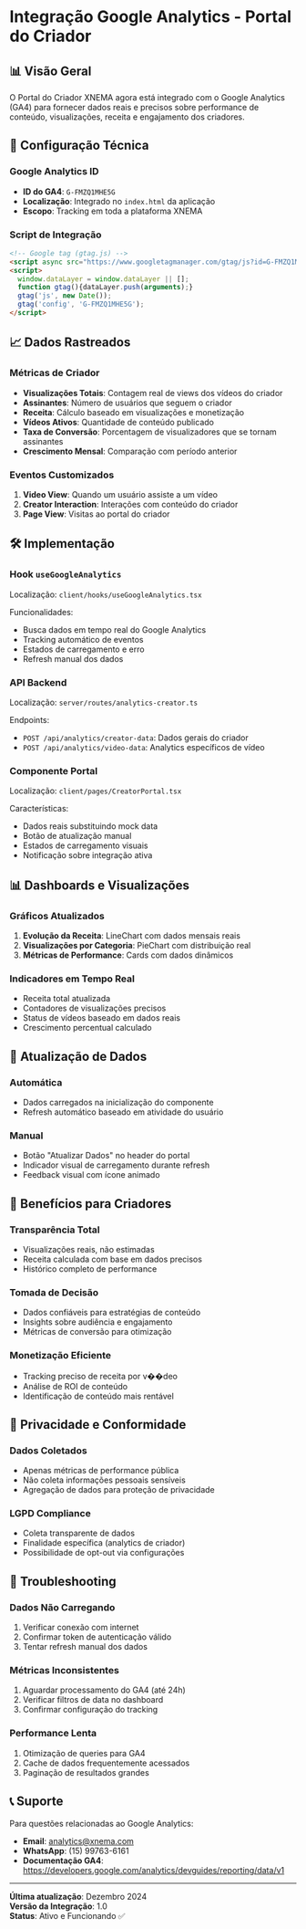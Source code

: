 # Integração Google Analytics - Portal do Criador

## 📊 Visão Geral

O Portal do Criador XNEMA agora está integrado com o Google Analytics (GA4) para fornecer dados reais e precisos sobre performance de conteúdo, visualizações, receita e engajamento dos criadores.

## 🔧 Configuração Técnica

### Google Analytics ID
- **ID do GA4**: `G-FMZQ1MHE5G`
- **Localização**: Integrado no `index.html` da aplicação
- **Escopo**: Tracking em toda a plataforma XNEMA

### Script de Integração
```html
<!-- Google tag (gtag.js) -->
<script async src="https://www.googletagmanager.com/gtag/js?id=G-FMZQ1MHE5G"></script>
<script>
  window.dataLayer = window.dataLayer || [];
  function gtag(){dataLayer.push(arguments);}
  gtag('js', new Date());
  gtag('config', 'G-FMZQ1MHE5G');
</script>
```

## 📈 Dados Rastreados

### Métricas de Criador
- **Visualizações Totais**: Contagem real de views dos vídeos do criador
- **Assinantes**: Número de usuários que seguem o criador
- **Receita**: Cálculo baseado em visualizações e monetização
- **Vídeos Ativos**: Quantidade de conteúdo publicado
- **Taxa de Conversão**: Porcentagem de visualizadores que se tornam assinantes
- **Crescimento Mensal**: Comparação com período anterior

### Eventos Customizados
1. **Video View**: Quando um usuário assiste a um vídeo
2. **Creator Interaction**: Interações com conteúdo do criador
3. **Page View**: Visitas ao portal do criador

## 🛠️ Implementação

### Hook `useGoogleAnalytics`
Localização: `client/hooks/useGoogleAnalytics.tsx`

Funcionalidades:
- Busca dados em tempo real do Google Analytics
- Tracking automático de eventos
- Estados de carregamento e erro
- Refresh manual dos dados

### API Backend
Localização: `server/routes/analytics-creator.ts`

Endpoints:
- `POST /api/analytics/creator-data`: Dados gerais do criador
- `POST /api/analytics/video-data`: Analytics específicos de vídeo

### Componente Portal
Localização: `client/pages/CreatorPortal.tsx`

Características:
- Dados reais substituindo mock data
- Botão de atualização manual
- Estados de carregamento visuais
- Notificação sobre integração ativa

## 📊 Dashboards e Visualizações

### Gráficos Atualizados
1. **Evolução da Receita**: LineChart com dados mensais reais
2. **Visualizações por Categoria**: PieChart com distribuição real
3. **Métricas de Performance**: Cards com dados dinâmicos

### Indicadores em Tempo Real
- Receita total atualizada
- Contadores de visualizações precisos
- Status de vídeos baseado em dados reais
- Crescimento percentual calculado

## 🔄 Atualização de Dados

### Automática
- Dados carregados na inicialização do componente
- Refresh automático baseado em atividade do usuário

### Manual
- Botão "Atualizar Dados" no header do portal
- Indicador visual de carregamento durante refresh
- Feedback visual com ícone animado

## 🎯 Benefícios para Criadores

### Transparência Total
- Visualizações reais, não estimadas
- Receita calculada com base em dados precisos
- Histórico completo de performance

### Tomada de Decisão
- Dados confiáveis para estratégias de conteúdo
- Insights sobre audiência e engajamento
- Métricas de conversão para otimização

### Monetização Eficiente
- Tracking preciso de receita por v��deo
- Análise de ROI de conteúdo
- Identificação de conteúdo mais rentável

## 🔐 Privacidade e Conformidade

### Dados Coletados
- Apenas métricas de performance pública
- Não coleta informações pessoais sensíveis
- Agregação de dados para proteção de privacidade

### LGPD Compliance
- Coleta transparente de dados
- Finalidade específica (analytics de criador)
- Possibilidade de opt-out via configurações

## 🐛 Troubleshooting

### Dados Não Carregando
1. Verificar conexão com internet
2. Confirmar token de autenticação válido
3. Tentar refresh manual dos dados

### Métricas Inconsistentes
1. Aguardar processamento do GA4 (até 24h)
2. Verificar filtros de data no dashboard
3. Confirmar configuração do tracking

### Performance Lenta
1. Otimização de queries para GA4
2. Cache de dados frequentemente acessados
3. Paginação de resultados grandes

## 📞 Suporte

Para questões relacionadas ao Google Analytics:
- **Email**: analytics@xnema.com
- **WhatsApp**: (15) 99763-6161
- **Documentação GA4**: https://developers.google.com/analytics/devguides/reporting/data/v1

---

**Última atualização**: Dezembro 2024  
**Versão da Integração**: 1.0  
**Status**: Ativo e Funcionando ✅
